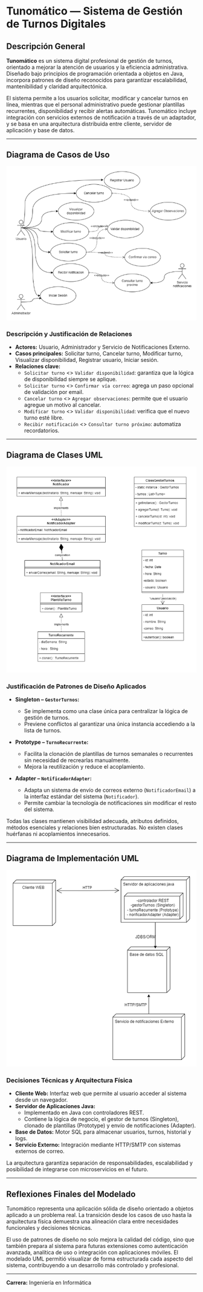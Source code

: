 # Tunomático — Sistema de Gestión de Turnos Digitales

## Descripción General

**Tunomático** es un sistema digital profesional de gestión de turnos, orientado a mejorar la atención de usuarios y la eficiencia administrativa. Diseñado bajo principios de programación orientada a objetos en Java, incorpora patrones de diseño reconocidos para garantizar escalabilidad, mantenibilidad y claridad arquitectónica.

El sistema permite a los usuarios solicitar, modificar y cancelar turnos en línea, mientras que el personal administrativo puede gestionar plantillas recurrentes, disponibilidad y recibir alertas automáticas. Tunomático incluye integración con servicios externos de notificación a través de un adaptador, y se basa en una arquitectura distribuida entre cliente, servidor de aplicación y base de datos.

---

## Diagrama de Casos de Uso

![Casos de Uso UML](imagenes/casoDeUso.png)

### Descripción y Justificación de Relaciones

- **Actores:** Usuario, Administrador y Servicio de Notificaciones Externo.
- **Casos principales:** Solicitar turno, Cancelar turno, Modificar turno, Visualizar disponibilidad, Registrar usuario, Iniciar sesión.
- **Relaciones clave:**
  - `Solicitar turno` <<include>> `Validar disponibilidad`: garantiza que la lógica de disponibilidad siempre se aplique.
  - `Solicitar turno` <<extend>> `Confirmar vía correo`: agrega un paso opcional de validación por email.
  - `Cancelar turno` <<extend>> `Agregar observaciones`: permite que el usuario agregue un motivo al cancelar.
  - `Modificar turno` <<include>> `Validar disponibilidad`: verifica que el nuevo turno esté libre.
  - `Recibir notificación` <<include>> `Consultar turno próximo`: automatiza recordatorios.

---

## Diagrama de Clases UML

![Diagrama de Clases UML](imagenes/UMLPatronesFinal.png)

### Justificación de Patrones de Diseño Aplicados

- **Singleton – `GestorTurnos`:**
  - Se implementa como una clase única para centralizar la lógica de gestión de turnos.
  - Previene conflictos al garantizar una única instancia accediendo a la lista de turnos.

- **Prototype – `TurnoRecurrente`:**
  - Facilita la clonación de plantillas de turnos semanales o recurrentes sin necesidad de recrearlas manualmente.
  - Mejora la reutilización y reduce el acoplamiento.

- **Adapter – `NotificadorAdapter`:**
  - Adapta un sistema de envío de correos externo (`NotificadorEmail`) a la interfaz estándar del sistema (`Notificador`).
  - Permite cambiar la tecnología de notificaciones sin modificar el resto del sistema.

Todas las clases mantienen visibilidad adecuada, atributos definidos, métodos esenciales y relaciones bien estructuradas. No existen clases huérfanas ni acoplamientos innecesarios.

---

## Diagrama de Implementación UML

![Diagrama de Implementación UML](imagenes/DiagremaDespliegue.png)

### Decisiones Técnicas y Arquitectura Física

- **Cliente Web:** Interfaz web que permite al usuario acceder al sistema desde un navegador.
- **Servidor de Aplicaciones Java:**
  - Implementado en Java con controladores REST.
  - Contiene la lógica de negocio, el gestor de turnos (Singleton), clonado de plantillas (Prototype) y envío de notificaciones (Adapter).
- **Base de Datos:** Motor SQL para almacenar usuarios, turnos, historial y logs.
- **Servicio Externo:** Integración mediante HTTP/SMTP con sistemas externos de correo.

La arquitectura garantiza separación de responsabilidades, escalabilidad y posibilidad de integrarse con microservicios en el futuro.

---

## Reflexiones Finales del Modelado

Tunomático representa una aplicación sólida de diseño orientado a objetos aplicado a un problema real. La transición desde los casos de uso hasta la arquitectura física demuestra una alineación clara entre necesidades funcionales y decisiones técnicas. 

El uso de patrones de diseño no solo mejora la calidad del código, sino que también prepara al sistema para futuras extensiones como autenticación avanzada, analítica de uso o integración con aplicaciones móviles. El modelado UML permitió visualizar de forma estructurada cada aspecto del sistema, contribuyendo a un desarrollo más controlado y profesional.

---
 
**Carrera:** Ingeniería en Informática 
